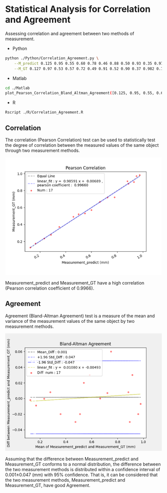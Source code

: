 <!--
 * @Author: Shuangchi He / Yulv
 * @Email: yulvchi@qq.com
 * @Date: 2022-02-08 23:33:52
 * @Motto: Entities should not be multiplied unnecessarily.
 * @LastEditors: Shuangchi He
 * @LastEditTime: 2022-02-14 20:47:58
 * @FilePath: /Correlation_and_Agreement_Analysis/README.md
 * @Description: repo. https://github.com/Yulv-git/Correlation_and_Agreement_Analysis
-->

# Statistical Analysis for Correlation and Agreement

Assessing correlation and agreement between two methods of measurement.

* Python

``` bash
python ./Python/Correlation_Agreement.py \
    --M_predict 0.125 0.95 0.55 0.60 0.78 0.46 0.88 0.50 0.93 0.35 0.975 0.725 0.285 0.166 0.666 0.888 0.233 \
    --M_GT 0.127 0.97 0.53 0.57 0.72 0.49 0.91 0.52 0.90 0.37 0.982 0.718 0.277 0.175 0.666 0.88 0.2333
```

* Matlab

``` bash
cd ./Matlab
plot_Pearson_Correlation_Bland_Altman_Agreement([0.125, 0.95, 0.55, 0.60, 0.78, 0.46, 0.88, 0.50, 0.93, 0.35, 0.975, 0.725, 0.285, 0.166, 0.666, 0.888, 0.233], [0.127, 0.97, 0.53, 0.57, 0.72, 0.49, 0.91, 0.52, 0.90, 0.37, 0.982, 0.718, 0.277, 0.175, 0.666, 0.88, 0.2333])
```

* R

``` bash
Rscript ./R/Correlation_Agreement.R
```

## Correlation

The correlation (Pearson Correlation) test can be used to statistically test the degree of correlation between the measured values of the same object through two measurement methods.

![Measurement_Pearson_Correlation](./Python/Measurement_Pearson_Correlation.png)

Measurement_predict and Measurement_GT have a high correlation (Pearson correlation coefficient of 0.9966).

## Agreement

Agreement (Bland-Altman Agreement) test is a measure of the mean and variance of the measurement values of the same object by two measurement methods.

![Measurement_Bland-Altman_Agreement](./Python/Measurement_Bland-Altman_Agreement.png)

Assuming that the difference between Measurement_predict and Measurement_GT conforms to a normal distribution, the difference between the two measurement methods is distributed within a confidence interval of 0.001±0.047 (mm) with 95% confidence. That is, it can be considered that the two measurement methods, Measurement_predict and Measurement_GT, have good Agreement.
